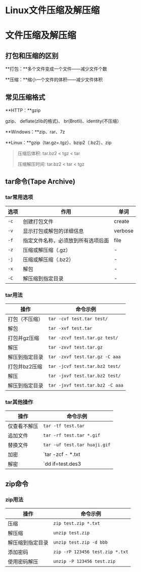 # Linux文件压缩及解压缩

# 文件压缩及解压缩

## 打包和压缩的区别

**打包：**多个文件变成一个文件——减少文件个数

**压缩：**缩小一个文件的体积——减少文件体积  

## 常见压缩格式

**HTTP：**gzip

gzip、 deflate(zlib的格式)、 br(Brotli)、identity(不压缩）

**Windows：**zip、rar、7z

**Linux：**gzip（tar.gz=.tgz）、bzip2（.bz2）、zip

> 压缩后体积: tar.bz2 < tgz < tar
>
> 压缩解压时间: tar.bz2 < tar < tgz

## tar命令(Tape Archive)

### tar常用选项

| 选项 | 作用                               | 单词    |
| ---- | ---------------------------------- | ------- |
| `-c` | 创建打包文件                       | create  |
| `-v` | 显示打包或解包的详细信息           | verbose |
| `-f` | 指定文件名称，必须放到所有选项后面 | file    |
| `-z` | 压缩或解压缩（.gz）                | -       |
| `-j` | 压缩或解压缩（.bz2）               | -       |
| `-x` | 解包                               | -       |
| `-C` | 解压缩到指定目录                   | -       |

### tar用法

| 操作           | 命令示例                        |
| -------------- | ------------------------------- |
| 打包（不压缩） | `tar -cvf test.tar test/`       |
| 解包           | `tar -xvf test.tar`             |
| 打包并gz压缩   | `tar -zcvf test.tar.gz test/`   |
| 解压           | `tar -zxvf test.tar.gz`         |
| 解压到指定目录 | `tar -zxvf test.tar.gz -C aaa`  |
| 打包并bz2压缩  | `tar -jcvf test.tar.bz2 test/`  |
| 解压           | `tar -jxvf test.tar.bz2 test/`  |
| 解压到指定目录 | `tar -jxvf test.tar.bz2 -C aaa` |

### tar其他操作

| 操作         | 命令示例                                                     |
| ------------ | ------------------------------------------------------------ |
| 仅查看不解压 | `tar -tf test.tar`                                           |
| 追加文件     | `tar -rf test.tar *.gif`                                     |
| 替换文件     | `tar -uf test.tar huaji.gif`                                 |
| 加密         | `tar -zcf - *.txt | openssl des3 -salt -k 123456 | dd of=test.des3` |
| 解密         | `dd if=test.des3 | openssl des3 -d -k 123456 | tar zxf -`    |

## zip命令

### zip用法

| 操作             | 命令示例                        |
| ---------------- | ------------------------------- |
| 压缩             | `zip test.zip *.txt`            |
| 解压缩           | `unzip test.zip`                |
| 解压缩到指定目录 | `unzip test.zip -d bbb`         |
| 添加密码         | `zip -rP 123456 test.zip *.txt` |
| 使用密码解压     | `unzip -P 123456 test.zip`      |

